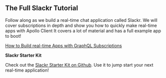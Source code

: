 ## The Full Slackr Tutorial

Follow along as we build a real-time chat application called Slackr. We will cover subscriptions in depth
and show you how to quickly make real-time apps with Apollo Client It covers a lot of material
and has a full example app to boot!

[How to Build real-time Apps with GraphQL Subscriptions](/tutorials/realtime-apps-with-subscriptions/)

**Slackr Starter Kit**

Check out the [Slackr Starter Kit on Github](https://github.com/scaphold-io/slackr-graphql-subscriptions-starter-kit).
Use it to jump start your next real-time application!